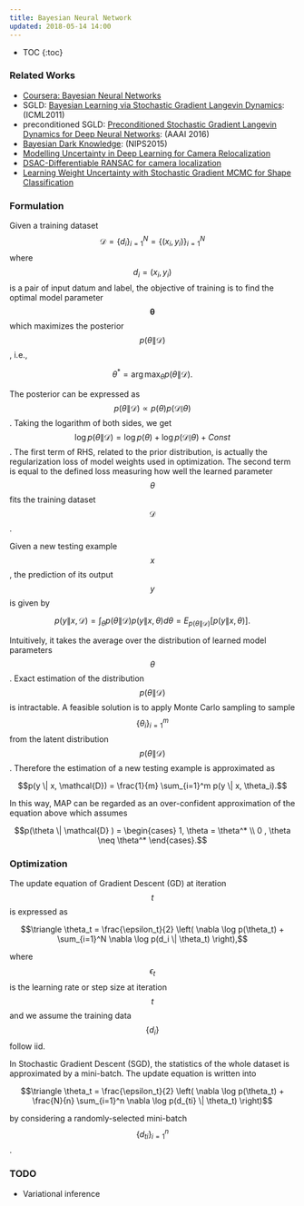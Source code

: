 ```yaml
---
title: Bayesian Neural Network
updated: 2018-05-14 14:00
---
```


* TOC
{:toc}

### Related Works

* [Coursera: Bayesian Neural Networks](https://www.coursera.org/learn/bayesian-methods-in-machine-learning/lecture/HI8ta/bayesian-neural-networks)
* SGLD: [Bayesian Learning via Stochastic Gradient Langevin Dynamics](https://www.ics.uci.edu/~welling/publications/papers/stoclangevin_v6.pdf): (ICML2011)
* preconditioned SGLD: [Preconditioned Stochastic Gradient Langevin Dynamics for Deep Neural Networks](http://people.ee.duke.edu/~lcarin/aaai_psgld_final.pdf): (AAAI 2016)
* [Bayesian Dark Knowledge](https://arxiv.org/pdf/1506.04416.pdf): (NIPS2015)
* [Modelling Uncertainty in Deep Learning for Camera Relocalization](https://arxiv.org/pdf/1509.05909.pdf)
* [DSAC-Differentiable RANSAC for camera localization](http://openaccess.thecvf.com/content_cvpr_2017/papers/Brachmann_DSAC_-_Differentiable_CVPR_2017_paper.pdf)
* [Learning Weight Uncertainty with Stochastic Gradient MCMC for Shape Classification](http://openaccess.thecvf.com/content_cvpr_2016/papers/Li_Learning_Weight_Uncertainty_CVPR_2016_paper.pdf)


### Formulation

Given a training dataset $$\mathcal{D} = \{d_i\}_{i=1}^N = \{(x_i, y_i)\}_{i=1}^N$$ where $$d_i = (x_i, y_i)$$ is a pair of input datum and label, the objective of training is to find the optimal model parameter $$\mathbf{\theta}$$ which maximizes the posterior $$p(\theta \| \mathcal{D})$$, i.e., 

$$\theta^* = \arg\max_{\theta} p(\theta \| \mathcal{D}).$$

The posterior can be expressed as $$p(\theta \| \mathcal{D}) \propto p(\theta) p(\mathcal{D} \| \theta) $$. Taking the logarithm of both sides, we get $$\log p(\theta \| \mathcal{D}) = \log p(\theta) + \log p(\mathcal{D} \| \theta) + Const$$. The first term of RHS, related to the prior distribution, is actually the regularization loss of model weights used in optimization. The second term is equal to the defined loss measuring how well the learned parameter $$\theta$$ fits the training dataset $$\mathcal{D}$$.

Given a new testing example $$x$$, the prediction of its output $$y$$ is given by 

$$p(y \| x, \mathcal{D}) = \int_{\theta} p(\theta \| \mathcal{D}) p(y \| x, \theta) d\theta = E_{p(\theta \| \mathcal{D})}[p(y \| x, \theta)].$$

Intuitively, it takes the average over the distribution of learned model parameters $$\theta$$. Exact estimation of the distribution $$p(\theta \| \mathcal{D})$$ is intractable. A feasible solution is to apply Monte Carlo sampling to sample $$\{\theta_i \}_{i=1}^m$$ from the latent distribution $$p(\theta \| \mathcal{D})$$. Therefore the estimation of a new testing example is approximated as 

$$p(y \| x, \mathcal{D}) = \frac{1}{m} \sum_{i=1}^m p(y \| x, \theta_i).$$

In this way, MAP can be regarded as an over-confident approximation of the equation above which assumes

$$p(\theta \| \mathcal{D} ) = \begin{cases} 1,  \theta = \theta^* \\ 0 ,  \theta \neq \theta^* \end{cases}.$$

 


### Optimization

The update equation of Gradient Descent (GD) at iteration $$t$$ is expressed as 

$$\triangle \theta_t = \frac{\epsilon_t}{2} \left( \nabla \log p(\theta_t) + \sum_{i=1}^N \nabla \log p(d_i \| \theta_t) \right),$$

where $$\epsilon_t$$ is the learning rate or step size at iteration $$t$$ and we assume the training data $$\{d_i \}$$ follow iid.

In Stochastic Gradient Descent (SGD), the statistics of the whole dataset is approximated by a mini-batch. The update equation is written into 

$$\triangle \theta_t = \frac{\epsilon_t}{2} \left( \nabla \log p(\theta_t) + \frac{N}{n} \sum_{i=1}^n \nabla \log p(d_{ti} \| \theta_t) \right)$$

by considering a randomly-selected mini-batch $$\{d_{ti} \}_{i=1}^n$$.


### TODO
* Variational inference





